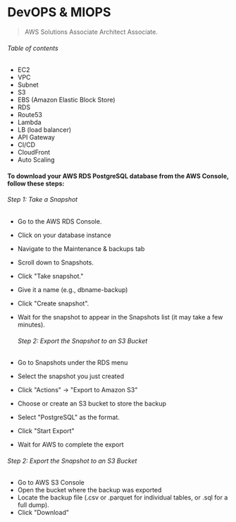 # DevOPS & MlOPS
> AWS Solutions Associate Architect Associate.

######  Table of contents
- EC2
- VPC
- Subnet
- S3
- EBS (Amazon Elastic Block Store)
- RDS
- Route53
- Lambda
- LB (load balancer)
- API Gateway
- CI/CD
- CloudFront
- Auto Scaling

#### To download your AWS RDS PostgreSQL database from the AWS Console, follow these steps:

###### Step 1: Take a Snapshot
- Go to the AWS RDS Console.
- Click on your database instance
- Navigate to the Maintenance & backups tab
- Scroll down to Snapshots.
- Click "Take snapshot."
- Give it a name (e.g., dbname-backup)
- Click "Create snapshot".
- Wait for the snapshot to appear in the Snapshots list (it may take a few minutes).

  ###### Step 2: Export the Snapshot to an S3 Bucket
- Go to Snapshots under the RDS menu
- Select the snapshot you just created
- Click "Actions" → "Export to Amazon S3"
- Choose or create an S3 bucket to store the backup
- Select "PostgreSQL" as the format.
- Click "Start Export"
- Wait for AWS to complete the export

 ###### Step 2: Export the Snapshot to an S3 Bucket
 - Go to AWS S3 Console
 - Open the bucket where the backup was exported
 - Locate the backup file (.csv or .parquet for individual tables, or .sql for a full dump).
 - Click "Download"
